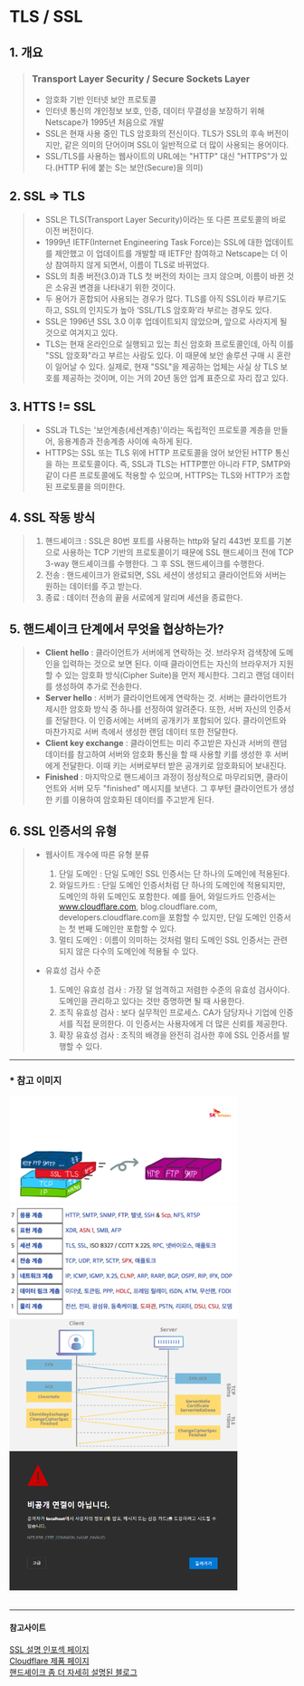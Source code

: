 # TLS / SSL

## 1. 개요
> ### **Transport Layer Security / Secure Sockets Layer**
> - 암호화 기반 인터넷 보안 프로토콜<br>
> - 인터넷 통신의 개인정보 보호, 인증, 데이터 무결성을 보장하기 위해 Netscape가 1995년 처음으로 개발<br>
> - SSL은 현재 사용 중인 TLS 암호화의 전신이다. TLS가 SSL의 후속 버전이지만, 같은 의미의 단어이며 SSL이 일반적으로 더 많이 사용되는 용어이다.<br>
> - SSL/TLS를 사용하는 웹사이트의 URL에는 "HTTP" 대신 "HTTPS"가 있다.(HTTP 뒤에 붙는 S는 보안(Secure)을 의미)<br>

## 2. SSL => TLS
> - SSL은 TLS(Transport Layer Security)이라는 또 다른 프로토콜의 바로 이전 버전이다.<br>
> - 1999년 IETF(Internet Engineering Task Force)는 SSL에 대한 업데이트를 제안했고 이 업데이트를 개발할 때 IETF만 참여하고 Netscape는 더 이상 참여하지 않게 되면서, 이름이 TLS로 바뀌었다.<br>
> - SSL의 최종 버전(3.0)과 TLS 첫 버전의 차이는 크지 않으며, 이름이 바뀐 것은 소유권 변경을 나타내기 위한 것이다.<br>
> - 두 용어가 혼합되어 사용되는 경우가 많다. TLS를 아직 SSL이라 부르기도 하고, SSL의 인지도가 높아 ‘SSL/TLS 암호화’라 부르는 경우도 있다.<br>
> - SSL은 1996년 SSL 3.0 이후 업데이트되지 않았으며, 앞으로 사라지게 될 것으로 여겨지고 있다.<br>
> - TLS는 현재 온라인으로 실행되고 있는 최신 암호화 프로토콜인데, 아직 이를 "SSL 암호화"라고 부르는 사람도 있다. 이 때문에 보안 솔루션 구매 시 혼란이 일어날 수 있다. 실제로, 현재 "SSL"을 제공하는 업체는 사실 상 TLS 보호를 제공하는 것이며, 이는 거의 20년 동안 업계 표준으로 자리 잡고 있다.<br>

## 3. HTTS != SSL
> - SSL과 TLS는 '보안계층(세션계층)'이라는 독립적인 프로토콜 계층을 만들어, 응용계층과 전송계층 사이에 속하게 된다.<br>
> - HTTPS는 SSL 또는 TLS 위에 HTTP 프로토콜을 얹어 보안된 HTTP 통신을 하는 프로토콜이다. 즉, SSL과 TLS는 HTTP뿐만 아니라 FTP, SMTP와 같이 다른 프로토콜에도 적용할 수 있으며, HTTPS는 TLS와 HTTP가 조합된 프로토콜을 의미한다.<br>

## 4. SSL 작동 방식
> 1. 핸드셰이크 : SSL은 80번 포트를 사용하는 http와 달리 443번 포트를 기본으로 사용하는 TCP 기반의 프로토콜이기 때문에 SSL 핸드셰이크 전에 TCP 3-way 핸드셰이크를 수행한다. 그 후 SSL 핸드셰이크를 수행한다.<br>
> 2. 전송 : 핸드셰이크가 완료되면, SSL 세션이 생성되고 클라이언트와 서버는 원하는 데이터를 주고 받는다.<br>
> 3. 종료 : 데이터 전송의 끝을 서로에게 알리며 세션을 종료한다. <br>

## 5. 핸드셰이크 단계에서 무엇을 협상하는가?
> - **Client hello** : 클라이언트가 서버에게 연락하는 것. 브라우저 검색창에 도메인을 입력하는 것으로 보면 된다. 이때 클라이언트는 자신의 브라우저가 지원할 수 있는 암호화 방식(Cipher Suite)을 먼저 제시한다. 그리고 랜덤 데이터를 생성하여 추가로 전송한다.<br>
> - **Server hello** : 서버가 클라이언트에게 연락하는 것. 서버는 클라이언트가 제시한 암호화 방식 중 하나를 선정하여 알려준다. 또한, 서버 자신의 인증서를 전달한다. 이 인증서에는 서버의 공개키가 포함되어 있다. 클라이언트와 마찬가지로 서버 측에서 생성한 랜덤 데이터 또한 전달한다.<br>
> - **Client key exchange** : 클라이언트는 미리 주고받은 자신과 서버의 랜덤 데이터를 참고하여 서버와 암호화 통신을 할 때 사용할 키를 생성한 후 서버에게 전달한다. 이때 키는 서버로부터 받은 공개키로 암호화되어 보내진다.<br>
> - **Finished** : 마지막으로 핸드셰이크 과정이 정상적으로 마무리되면, 클라이언트와 서버 모두 "finished" 메시지를 보낸다. 그 후부턴 클라이언트가 생성한 키를 이용하여 암호화된 데이터를 주고받게 된다.<br>

## 6. SSL 인증서의 유형
> - 웹사이트 개수에 따른 유형 분류<br>
>   1. 단일 도메인 : 단일 도메인 SSL 인증서는 단 하나의 도메인에 적용된다.<br>
>   2. 와일드카드 : 단일 도메인 인증서처럼 단 하나의 도메인에 적용되지만, 도메인의 하위 도메인도 포함한다. 예를 들어, 와일드카드 인증서는 www.cloudflare.com, blog.cloudflare.com, developers.cloudflare.com을 포함할 수 있지만, 단일 도메인 인증서는 첫 번째 도메인만 포함할 수 있다.<br>
>   3. 멀티 도메인 : 이름이 의미하는 것처럼 멀티 도메인 SSL 인증서는 관련되지 않은 다수의 도메인에 적용될 수 있다.<br>
>
> - 유효성 검사 수준<br>
>   1. 도메인 유효성 검사 : 가장 덜 엄격하고 저렴한 수준의 유효성 검사이다. 도메인을 관리하고 있다는 것만 증명하면 될 때 사용한다.<br>
>   2. 조직 유효성 검사 : 보다 실무적인 프로세스. CA가 담당자나 기업에 인증서를 직접 문의한다. 이 인증서는 사용자에게 더 많은 신뢰를 제공한다.<br>
>   3. 확장 유효성 검사 : 조직의 배경을 완전히 검사한 후에 SSL 인증서를 발행할 수 있다.<br>


***
### * 참고 이미지
<img src="./HTTPS_SSL.png" width="80%" height="10%" alt="HTTPS_SSL"></img>
<img src="./OSI7.png" width="80%" height="10%" alt="OSI7"></img>
<img src="./tls-ssl-handshake.webp" width="80%" height="10%" alt="handShake"></img>
<img src="./not_ssl.png" width="80%" height="10%" alt="not_ssl"></img>
<br>
<br>
***
#### 참고사이트<br>
[SSL 설명 인포섹 페이지](https://m.blog.naver.com/skinfosec2000/222135874222)
<br>
[Cloudflare 제품 페이지](https://www.cloudflare.com/ko-kr/learning/ssl/what-is-ssl/)
<br>
[핸드셰이크 좀 더 자세히 설명된 블로그](https://blog.itcode.dev/posts/2021/08/18/about-ssl)
<br>
